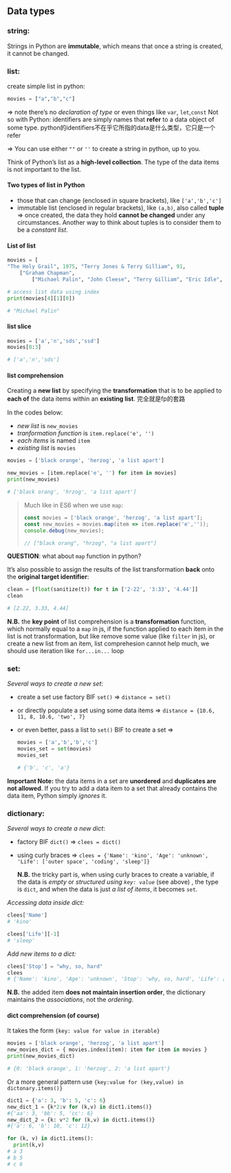 ## Data types

### string:

Strings in Python are **immutable**, which means that once a string is created, it cannot be changed.

### list:

create simple list in python:

```python
movies = ["a","b","c"]
```
=> note there’s no *declaration of type* or even things like `var`, `let`,`const`
Not so with Python: identifiers are simply names that **refer** to a data object of some type.
python的identifiers不在乎它所指的data是什么类型，它只是一个refer

=> You can use either `""` or `''` to create a string in python, up to you.

Think of Python’s list as a **high-level collection**. The type of the data items is not important to the list.

#### Two types of list in Python

- those that can change (enclosed in square brackets), like `['a','b','c']`
- immutable list (enclosed in regular brackets), like `(a,b)`, also called **tuple** => once created, the data they hold **cannot be changed** under any circumstances. Another way to think about tuples is to consider them to be a *constant list*.

#### List of list

```python
movies = [
"The Holy Grail", 1975, "Terry Jones & Terry Gilliam", 91,
	["Graham Chapman",
		["Michael Palin", "John Cleese", "Terry Gilliam", "Eric Idle", "Terry Jones"]]]

# access list data using index
print(movies[4][1][0])

# "Michael Palin"
```

#### list slice

```python
movies = ['a','n','sds','ssd']
movies[0:3]

# ['a','n','sds']
```

#### list comprehension

Creating a **new list** by specifying the **transformation** that is to be applied to **each of** the data items within an **existing list**. 完全就是fp的套路

In the codes below: 

- *new list* is `new_movies`
- *tranformation function* is `item.replace('e', '')`
- *each items* is named `item`
- *existing list* is `movies`

```python
movies = ['black orange', 'herzog', 'a list apart']

new_movies = [item.replace('e', '') for item in movies]
print(new_movies)

# ['black orang', 'hrzog', 'a list apart']
```

>  Much like in ES6 when we use `map`:
>  
>  ```javascript
>  const movies = ['black orange', 'herzog', 'a list apart'];
>  const new_movies = movies.map(item => item.replace('e',''));
>  console.debug(new_movies);
>  
>  // ["black orang", "hrzog", "a list apart"]
>  ```

**QUESTION**: what about `map` function in python?

It’s also possible to assign the results of the list transformation **back** onto the **original target identifier**:

```python
clean = [float(sanitize(t)) for t in ['2-22', '3:33', '4.44']]
clean

# [2.22, 3.33, 4.44]
```

**N.B.** the **key point** of list comprehension is a **transformation** function, which normally equal to a `map` in js, if the function applied to each item in the list is not transformation, but like remove some value (like `filter` in js), or create a new list from an item, list comprehesion cannot help much, we should use iteration like `for...in...` loop

### set:

_Several ways to create a new set_:

- create a set use factory BIF `set()` => `distance = set()`
- or directly populate a set using some data items => `distance = {10.6, 11, 8, 10.6, 'two', 7}`
- or even better, pass a list to `set()` BIF to create a set =>

	```python
	movies = ['a','b','b','c']
	movies_set = set(movies)
	movies_set
	
	# {'b', 'c', 'a'}
	```
**Important Note:** the data items in a set are **unordered** and **duplicates are not allowed**. If you try to add a data item to a set that already contains the data item, Python simply *ignores* it.


### dictionary:

_Several ways to create a new dict_:

- factory BIF `dict()` => `clees = dict()`
- using curly braces => `clees = {'Name': 'kino', 'Age': 'unknown', 'Life': ['outer space', 'coding', 'sleep']}`

	**N.B.** the tricky part is, when using curly braces to create a variable, if the data is *empty* or *structured using `key: value`* (see above) , the type is `dict`, and when the data is just *a list of items*, it becomes `set`.
	
_Accessing data inside dict:_

```python
clees['Name']
# 'kino'

clees['Life'][-1]
# 'sleep'
```

_Add new items to a dict:_

```python
clees['Stop'] = "why, so, hard"
clees
# {'Name': 'kino', 'Age': 'unknown', 'Stop': 'why, so, hard', 'Life': ['outer space', 'coding', 'sleep']}
```
**N.B.** the added item **does not maintain insertion order**, the dictionary maintains the *associations*, not the *ordering*.

#### dict comprehension (of course)

It takes the form `{key: value for value in iterable}`

```python
movies = ['black orange', 'herzog', 'a list apart']
new_movies_dict = { movies.index(item): item for item in movies }
print(new_movies_dict)

# {0: 'black orange', 1: 'herzog', 2: 'a list apart'}
```

Or a more general pattern use `{key:value for (key,value) in dictonary.items()}`
```python
dict1 = {'a': 3, 'b': 5, 'c': 6}
new_dict_1 = {k*2:v for (k,v) in dict1.items()}
#{'aa': 3, 'bb': 5, 'cc': 6}
new_dict_2 = {k: v*2 for (k,v) in dict1.items()}
#{'a': 6, 'b': 10, 'c': 12}

for (k, v) in dict1.items():
  print(k,v)
# a 3
# b 5
# c 6
```
